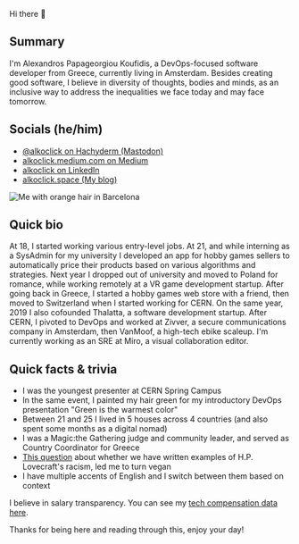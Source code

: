 Hi there 👋

## Summary
I'm Alexandros Papageorgiou Koufidis, a DevOps-focused software developer from Greece, currently living in Amsterdam. 
Besides creating good software, I believe in diversity of thoughts, bodies and minds, as an inclusive way to address the inequalities we face today and may face tomorrow. 

## Socials (he/him)
- [@alkoclick on Hachyderm (Mastodon)](https://hachyderm.io/@alkoclick)
- [alkoclick.medium.com on Medium](https://alkoclick.medium.com/)
- [alkoclick on LinkedIn](https://www.linkedin.com/in/alkoclick/)
- [alkoclick.space (My blog)](https://alkoclick.space)

![Me with orange hair in Barcelona](https://alkoclick.space/media/profile-pic-2.jpg)

## Quick bio
At 18, I started working various entry-level jobs. At 21, and while interning as a SysAdmin for my university I developed an app for hobby games sellers to automatically price their products based on various algorithms and strategies. 
Next year I dropped out of university and moved to Poland for romance, while working remotely at a VR game development startup. 
After going back in Greece, I started a hobby games web store with a friend, then moved to Switzerland when I started working for CERN. 
On the same year, 2019 I also cofounded Thalatta, a software development startup. 
After CERN, I pivoted to DevOps and worked at Zivver, a secure communications company in Amsterdam, then VanMoof, a high-tech ebike scaleup.
I'm currently working as an SRE at Miro, a visual collaboration editor. 

## Quick facts & trivia
- I was the youngest presenter at CERN Spring Campus
- In the same event, I painted my hair green for my introductory DevOps presentation "Green is the warmest color"
- Between 21 and 25 I lived in 5 houses across 4 countries (and also spent some months as a digital nomad)
- I was a Magic:the Gathering judge and community leader, and served as Country Coordinator for Greece
- [This question](https://scifi.stackexchange.com/questions/226541/what-are-some-examples-of-lovecrafts-racism-in-his-published-short-stories) about whether we have written examples of H.P. Lovecraft's racism, led me to turn vegan
- I have multiple accents of English and I switch between them based on context

I believe in salary transparency. You can see my [tech compensation data here](https://alkoclick.space/compensation.md).

Thanks for being here and reading through this, enjoy your day!
